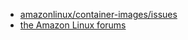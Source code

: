 -    [amazonlinux/container-images/issues](https://github.com/amazonlinux/container-images/issues)
-    [the Amazon Linux forums](https://forums.aws.amazon.com/forum.jspa?forumID=228)
